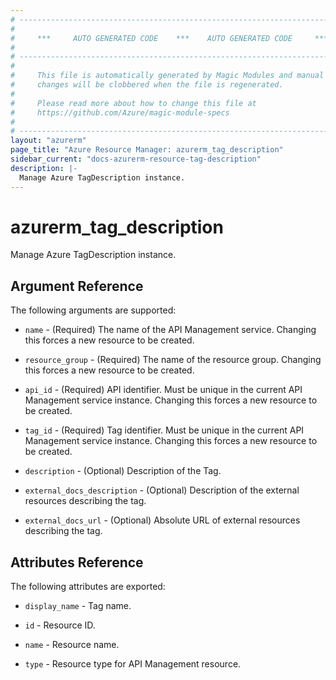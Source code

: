 ```yaml
---
# ----------------------------------------------------------------------------
#
#     ***     AUTO GENERATED CODE    ***    AUTO GENERATED CODE     ***
#
# ----------------------------------------------------------------------------
#
#     This file is automatically generated by Magic Modules and manual
#     changes will be clobbered when the file is regenerated.
#
#     Please read more about how to change this file at
#     https://github.com/Azure/magic-module-specs
#
# ----------------------------------------------------------------------------
layout: "azurerm"
page_title: "Azure Resource Manager: azurerm_tag_description"
sidebar_current: "docs-azurerm-resource-tag-description"
description: |-
  Manage Azure TagDescription instance.
---
```


# azurerm_tag_description

Manage Azure TagDescription instance.


## Argument Reference

The following arguments are supported:

* `name` - (Required) The name of the API Management service. Changing this forces a new resource to be created.

* `resource_group` - (Required) The name of the resource group. Changing this forces a new resource to be created.

* `api_id` - (Required) API identifier. Must be unique in the current API Management service instance. Changing this forces a new resource to be created.

* `tag_id` - (Required) Tag identifier. Must be unique in the current API Management service instance. Changing this forces a new resource to be created.

* `description` - (Optional) Description of the Tag.

* `external_docs_description` - (Optional) Description of the external resources describing the tag.

* `external_docs_url` - (Optional) Absolute URL of external resources describing the tag.

## Attributes Reference

The following attributes are exported:

* `display_name` - Tag name.

* `id` - Resource ID.

* `name` - Resource name.

* `type` - Resource type for API Management resource.
